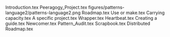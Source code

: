 Introduction.tex
Peeragogy_Project.tex
figures/patterns-language2/patterns-language2.png
Roadmap.tex
Use or make.tex
Carrying capacity.tex
A specific project.tex
Wrapper.tex
Heartbeat.tex
Creating a guide.tex
Newcomer.tex
Pattern_Audit.tex
Scrapbook.tex
Distributed Roadmap.tex
